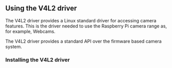 ## Using the V4L2 driver

The V4L2 driver provides a Linux standard driver for accessing camera features. This is the driver needed to use the Raspberry Pi camera range as, for example, Webcams.

The V4L2 driver provides a standard API over the firmware based camera system.


### Installing the V4L2 driver



